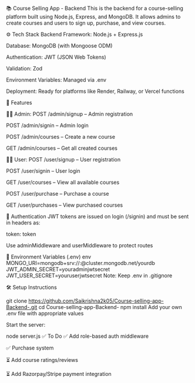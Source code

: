 📚 Course Selling App - Backend
This is the backend for a course-selling platform built using Node.js, Express, and MongoDB. It allows admins to create courses and users to sign up, purchase, and view courses.

⚙️ Tech Stack
Backend Framework: Node.js + Express.js

Database: MongoDB (with Mongoose ODM)

Authentication: JWT (JSON Web Tokens)

Validation: Zod 

Environment Variables: Managed via .env

Deployment: Ready for platforms like Render, Railway, or Vercel functions

🚀 Features

👨‍🏫 Admin:
POST /admin/signup – Admin registration

POST /admin/signin – Admin login

POST /admin/courses – Create a new course

GET /admin/courses – Get all created courses

👨‍🎓 User:
POST /user/signup – User registration

POST /user/signin – User login

GET /user/courses – View all available courses

POST /user/purchase – Purchase a course

GET /user/purchases – View purchased courses

🔐 Authentication
JWT tokens are issued on login (/signin) and must be sent in headers as:

token: token

Use adminMiddleware and userMiddleware to protect routes

🌱 Environment Variables (.env)
env
MONGO_URI=mongodb+srv://<username>:<password>@cluster.mongodb.net/yourdb
JWT_ADMIN_SECRET=youradminjwtsecret
JWT_USER_SECRET=youruserjwtsecret
Note: Keep .env in .gitignore

🛠️ Setup Instructions

git clone https://github.com/Saikrishna2k05/Course-selling-app-Backend-.git
cd Course-selling-app-Backend-
npm install
Add your own .env file with appropriate values

Start the server:

node server.js
✅ To Do
✅ Add role-based auth middleware

✅ Purchase system

⏳ Add course ratings/reviews

⏳ Add Razorpay/Stripe payment integration
